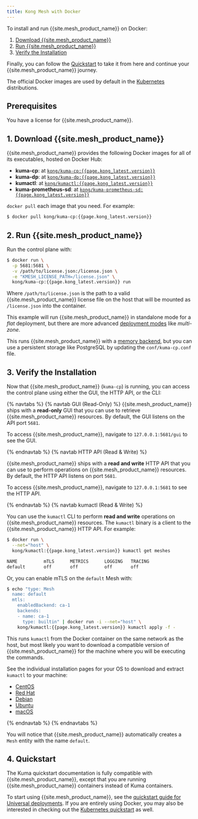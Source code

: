 ```yaml
---
title: Kong Mesh with Docker
---
```


To install and run {{site.mesh_product_name}} on Docker:

1. [Download {{site.mesh_product_name}}](#1-download-kong-mesh)
1. [Run {{site.mesh_product_name}}](#2-run-kong-mesh)
1. [Verify the Installation](#3-verify-the-installation)

Finally, you can follow the [Quickstart](#4-quickstart) to take it from here
and continue your {{site.mesh_product_name}} journey.

The official Docker images are used by default in the
<a href="/mesh/{{page.kong_version}}/installation/kubernetes">Kubernetes</a>
distributions.

## Prerequisites
You have a license for {{site.mesh_product_name}}.

## 1. Download {{site.mesh_product_name}}

{{site.mesh_product_name}} provides the following Docker images for all of its
executables, hosted on Docker Hub:

* **kuma-cp**: at [`kong/kuma-cp:{{page.kong_latest.version}}`](https://hub.docker.com/r/kong/kuma-cp)
* **kuma-dp**: at [`kong/kuma-dp:{{page.kong_latest.version}}`](https://hub.docker.com/r/kong/kuma-dp)
* **kumactl**: at [`kong/kumactl:{{page.kong_latest.version}}`](https://hub.docker.com/r/kong/kumactl)
* **kuma-prometheus-sd**: at [`kong/kuma-prometheus-sd:{{page.kong_latest.version}}`](https://hub.docker.com/r/kong/kuma-prometheus-sd)

`docker pull` each image that you need. For example:

```sh
$ docker pull kong/kuma-cp:{{page.kong_latest.version}}
```

## 2. Run {{site.mesh_product_name}}

Run the control plane with:

```sh
$ docker run \
  -p 5681:5681 \
  -v /path/to/license.json:/license.json \
  -e "KMESH_LICENSE_PATH=/license.json" \
  kong/kuma-cp:{{page.kong_latest.version}} run
```

Where `/path/to/license.json` is the path to a valid {{site.mesh_product_name}}
license file on the host that will be mounted as `/license.json` into the
container.

This example will run {{site.mesh_product_name}} in standalone mode for a _flat_
deployment, but there are more advanced [deployment modes](/mesh/latest/production/deployment/)
like _multi-zone_.

This runs {{site.mesh_product_name}} with a [memory backend](https://kuma.io/docs/latest/explore/backends/), 
but you can use a persistent storage like PostgreSQL by updating the `conf/kuma-cp.conf` file.

## 3. Verify the Installation

Now that {{site.mesh_product_name}} (`kuma-cp`) is running, you can access the
control plane using either the GUI, the HTTP API, or the CLI:

{% navtabs %}
{% navtab GUI (Read-Only) %}
{{site.mesh_product_name}} ships with a **read-only** GUI that you can use to
retrieve {{site.mesh_product_name}} resources. By default, the GUI listens on
the API port `5681`.

To access {{site.mesh_product_name}}, navigate to `127.0.0.1:5681/gui` to see
the GUI.

{% endnavtab %}
{% navtab HTTP API (Read & Write) %}

{{site.mesh_product_name}} ships with a **read and write** HTTP API that you can
use to perform operations on {{site.mesh_product_name}} resources. By default,
the HTTP API listens on port `5681`.

To access {{site.mesh_product_name}}, navigate to `127.0.0.1:5681` to see
the HTTP API.

{% endnavtab %}
{% navtab kumactl (Read & Write) %}

You can use the `kumactl` CLI to perform **read and write** operations on
{{site.mesh_product_name}} resources. The `kumactl` binary is a client to
the {{site.mesh_product_name}} HTTP API. For example:

```sh
$ docker run \
  --net="host" \
  kong/kumactl:{{page.kong_latest.version}} kumactl get meshes

NAME          mTLS      METRICS      LOGGING   TRACING
default       off       off          off       off
```
Or, you can enable mTLS on the `default` Mesh with:

```sh
$ echo "type: Mesh
  name: default
  mtls:
    enabledBackend: ca-1
    backends:
    - name: ca-1
      type: builtin" | docker run -i --net="host" \
    kong/kumactl:{{page.kong_latest.version}} kumactl apply -f -
```

This runs `kumactl` from the Docker
container on the same network as the host, but most likely you want to download
a compatible version of {{site.mesh_product_name}} for the machine where you
will be executing the commands.

See the individual installation pages for your OS to download and extract
`kumactl` to your machine:
* [CentOS](/mesh/{{page.kong_version}}/installation/centos/)
* [Red Hat](/mesh/{{page.kong_version}}/installation/redhat/)
* [Debian](/mesh/{{page.kong_version}}/installation/debian/)
* [Ubuntu](/mesh/{{page.kong_version}}/installation/ubuntu/)
* [macOS](/mesh/{{page.kong_version}}/installation/macos/)

{% endnavtab %}
{% endnavtabs %}

You will notice that {{site.mesh_product_name}} automatically creates a `Mesh`
entity with the name `default`.

## 4. Quickstart

The Kuma quickstart documentation
is fully compatible with {{site.mesh_product_name}}, except that you are
running {{site.mesh_product_name}} containers instead of Kuma containers.

To start using {{site.mesh_product_name}}, see the
[quickstart guide for Universal deployments](https://kuma.io/docs/latest/quickstart/universal/).
If you are entirely using Docker, you may also be interested in checking out the
[Kubernetes quickstart](https://kuma.io/docs/latest/quickstart/kubernetes/) as well.
